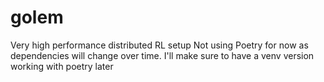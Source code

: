 # golem
Very high performance distributed RL setup
Not using Poetry for now as dependencies will change over time.
I'll make sure to have a venv version working with poetry later
